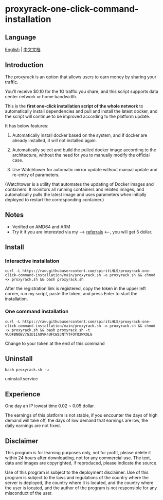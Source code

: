# proxyrack-one-click-command-installation

## Language

[English](README.md) | [中文文档](README_zh.md)

## **Introduction**

The proxyrack is an option that allows users to earn money by sharing your traffic.

You'll receive $0.10 for the 1G traffic you share, and this script supports data center network or home bandwidth.

This is the **first one-click installation script of the whole network** to automatically install dependencies and pull and install the latest docker, and the script will continue to be improved according to the platform update.

It has below features:

1. Automatically install docker based on the system, and if docker are already installed, it will not installed again.

2. Automatically select and build the pulled docker image according to the architecture, without the need for you to manually modify the official case.

3. Use Watchtower for automatic mirror update without manual update and re-entry of parameters.

(Watchtower is a utility that automates the updating of Docker images and containers. It monitors all running containers and related images, and automatically pulls the latest image and uses parameters when initially deployed to restart the corresponding container.)

## Notes

- Verified on AMD64 and ARM
- Try it if you are interested via my --> [referrals](https://peer.proxyrack.com/ref/p28h60vn6bq3pznzx4bjuocdwqb5lrlb2tf3fksy) <--, you will get 5 dollar.

## Install

### Interactive installation

```shell
curl -L https://raw.githubusercontent.com/spiritLHLS/proxyrack-one-click-command-installation/main/proxyrack.sh -o proxyrack.sh && chmod +x proxyrack.sh && bash proxyrack.sh
```

After the registration link is registered, copy the token in the upper left corner, run my script, paste the token, and press Enter to start the installation.

### One command installation

```shell
curl -L https://raw.githubusercontent.com/spiritLHLS/proxyrack-one-click-command-installation/main/proxyrack.sh -o proxyrack.sh && chmod +x proxyrack.sh && bash proxyrack.sh -t VUDFDNOEV7GID1IAOVR4UFCW23NTYTFOTO2WXOLG
```

Change to your token at the end of this command

## Uninstall

```shell
bash proxyrack.sh -u
```

uninstall service

## Experience

One day an IP lowest time 0.02 ~ 0.05 dollar.

The earnings of this platform is not stable, if you encounter the days of high demand will take off, the days of low demand that earnings are low, the daily earnings are not fixed.

## Disclaimer

This program is for learning purposes only, not for profit, please delete it within 24 hours after downloading, not for any commercial use. The text, data and images are copyrighted, if reproduced, please indicate the source.

Use of this program is subject to the deployment disclaimer. Use of this program is subject to the laws and regulations of the country where the server is deployed, the country where it is located, and the country where the user is located, and the author of the program is not responsible for any misconduct of the user.
